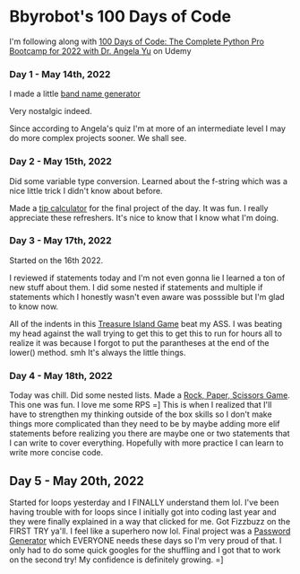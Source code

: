 # Bbyrobot's 100 Days of Code 
I'm following along with [100 Days of Code: The Complete Python Pro Bootcamp for 2022 with Dr. Angela Yu](https://www.udemy.com/course/100-days-of-code/?referralCode=00555B4B1F6FC1A84FBC) on Udemy

### Day 1 - May 14th, 2022

I made a little [band name generator](https://replit.com/@bbyrobot/band-name-generator-start#main.py)

Very nostalgic indeed.

Since according to Angela's quiz I'm at more of an intermediate level I may do more complex projects sooner. 
We shall see. 

### Day 2 - May 15th, 2022

Did some variable type conversion. Learned about the f-string which was a nice little trick I didn't know about before. 

Made a [tip calculator](https://replit.com/@bbyrobot/tip-calculator-end#main.py) for the final project of the day. It was fun.
I really appreciate these refreshers. It's nice to know that I know what I'm doing. 

### Day 3 - May 17th, 2022

Started on the 16th 2022.

I reviewed if statements today and I'm not even gonna lie I learned a ton of new stuff about them.
I did some nested if statements and multiple if statements which I honestly wasn't even aware was posssible but I'm glad to know now.

All of the indents in this [Treasure Island Game](https://replit.com/@bbyrobot/treasure-island-start?v=1#main.py) beat my ASS.
I was beating my head against the wall trying to get this to get this to run for hours all to realize it was because I forgot to put the parantheses at the end of the lower() method. smh It's always the little things. 

### Day 4 - May 18th, 2022
Today was chill. Did some nested lists. Made a [Rock, Paper, Scissors Game](https://replit.com/@bbyrobot/rock-paper-scissors-start#main.py). This one was fun. I love me some RPS =] This is when I realized that I'll have to strengthen my thinking outside of the box skills so I don't make things more complicated than they need to be by maybe adding more elif statements before realizing you there are maybe one or two statements that I can write to cover everything. Hopefully with more practice I can learn to write more concise code. 

## Day 5 - May 20th, 2022
Started for loops yesterday and I FINALLY understand them lol. I've been having trouble with for loops since I initially got into coding last year and they were finally explained in a way that clicked for me. Got Fizzbuzz on the FIRST TRY ya'll. I feel like a superhero now lol. Final project was a [Password Generator](https://replit.com/@bbyrobot/password-generator-start#main.py) which EVERYONE needs these days so I'm very proud of that. I only had to do some quick googles for the shuffling and I got that to work on the second try! My confidence is definitely growing. =]
